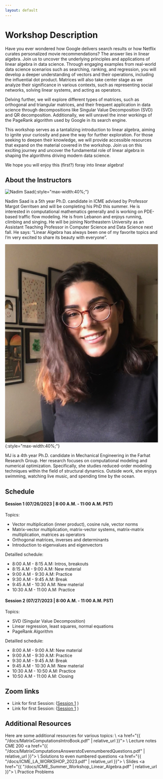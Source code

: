 ```yaml
---
layout: default
---
```


# Workshop Description
Have you ever wondered how Google delivers search results or how Netflix curates personalized movie recommendations? The answer lies in linear algebra. Join us to uncover the underlying principles and applications of linear algebra in data science. Through engaging examples from real-world data science scenarios such as searching, ranking, and regression, you will develop a deeper understanding of vectors and their operations, including the influential dot product. Matrices will also take center stage as we analyze their significance in various contexts, such as representing social networks, solving linear systems, and acting as operators.

Delving further, we will explore different types of matrices, such as orthogonal and triangular matrices, and their frequent application in data science through decompositions like Singular Value Decomposition (SVD) and QR decomposition. Additionally, we will unravel the inner workings of the PageRank algorithm used by Google in its search engine.

This workshop serves as a tantalizing introduction to linear algebra, aiming to ignite your curiosity and pave the way for further exploration. For those seeking to deepen their knowledge, we will provide accessible resources that expand on the material covered in the workshop. Join us on this exciting journey and uncover the fundamental role of linear algebra in shaping the algorithms driving modern data science.

We hope you will enjoy this (first?) foray into linear algebra!

## About the Instructors

![Nadim Saad](/assets/img/nadim-saad-profilephoto.JPG){:style="max-width:40%;"}

Nadim Saad is a 5th year Ph.D. candidate in ICME advised by Professor Margot Gerritsen and will be completing his PhD this summer. He is interested in computational mathematics generally and is working on PDE-based traffic flow modeling. He is from Lebanon and enjoys running, climbing and singing. He will be joining Northeastern University as an Assistant Teaching Professor in Computer Science and Data Science next fall. He says: “Linear Algebra has always been one of my favorite topics and I’m very excited to share its beauty with everyone”. 

![Marie Jose Azzi](/assets/img/F549B740-506E-4A16-8E75-1D0B04EE4653.jpeg){:style="max-width:40%;"}

MJ is a 4th year Ph.D. candidate in Mechanical Engineering in the Farhat Research Group. Her research focuses on computational modeling and numerical optimization. Specifically, she studies reduced-order modeling techniques within the field of structural dynamics. Outside work, she enjoys swimming, watching live music, and spending time by the ocean.

## Schedule

#### Session 1 (07/26/2023 | 8:00 A.M. - 11:00 A.M. PST)
  Topics:
  - Vector multiplication (inner product), cosine rule, vector norms
  - Matrix-vector multiplication, matrix-vector systems, matrix-matrix multiplication, matrices as operators
  - Orthogonal matrices, inverses and determinants
  - Introduction to eigenvalues and eigenvectors

  Detailled schedule:
  - 8:00 A.M - 8:15 A.M: Intros, breakouts
  - 8:15 A.M - 9:00 A.M: New material 
  - 9:00 A.M - 9:30 A.M: Practice 
  - 9:30 A.M - 9:45 A.M: Break
  - 9:45 A.M - 10:30 A.M: New material
  - 10:30 A.M - 11:00 A.M: Practice
  
#### Session 2 (07/27/2023 | 8:00 A.M. - 11:00 A.M. PST)
  Topics:
  - SVD (Singular Value Decomposition)
  - Linear regression, least squares, normal equations
  - PageRank Algorithm
  
  Detailled schedule:
  - 8:00 A.M - 9:00 A.M: New material
  - 9:00 A.M - 9:30 A.M: Practice
  - 9:30 A.M - 9:45 A.M: Break
  - 9:45 A.M - 10:30 A.M: New material
  - 10:30 A.M - 10:50 A.M: Practice
  - 10:50 A.M - 11:00 A.M: Closing

## Zoom links

- Link for first Session: ([Session 1](https://stanford.zoom.us/rec/play/ooXUpBkiV2PtSnWe8kY2tuKSwfPhegkcg6oKqEvr_pdQ_YUU0IRhEHhJCl3lFvyBlE4XPMRSk87PJspj.jo6OM_4pAcD5nzQP?canPlayFromShare=true&from=share_recording_detail&continueMode=true&componentName=rec-play&originRequestUrl=https%3A%2F%2Fstanford.zoom.us%2Frec%2Fshare%2Fpfe3ORCE7qB1oxHb3hsm8LYYkgIHnVK9X2e7d6VTB7UsJUfkA0Ld1no2F4ERRoKW.ves5DDdNdvzde6vf) )
- Link for first Session: ([Session 1](https://stanford.zoom.us/rec/share/tHdCGp1UsQUvz10MPapuHZnTEhnMbv2RxQPdobAQ-PFgQvLpXqZny1TDNz6k-xBm.ww8iqfrDoEN1uGJX) ) 


## Additional Resources

Here are some additional resources for various topics:
\\
<a href="{{ "/docs/MatrixComputationsIntroBook.pdf" | relative_url }}"> 
\\
Lecture notes CME 200 <a href="{{ "/docs/MatrixComputationsAnswerstoEvennumberedQuestions.pdf" | relative_url }}"> 
\\
Solutions to even numbered questions <a href="{{ "/docs/ICME_LA_WORKSHOP_2023.pdf" | relative_url }}"> 
\\
Slides <a href="{{ "/docs/ICME_Summer_Workshop_Linear_Algebra.pdf" | relative_url }}"> 
\\
Practice Problems
 

 








